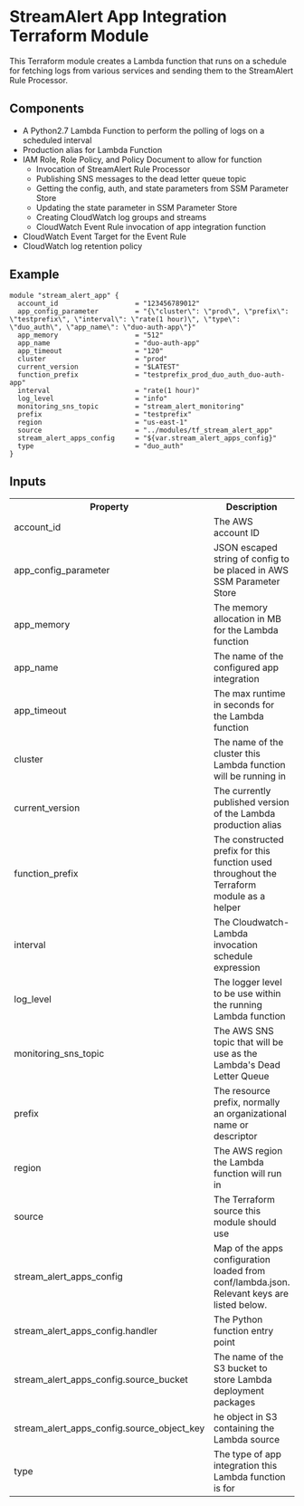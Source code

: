 # StreamAlert App Integration Terraform Module
This Terraform module creates a Lambda function that runs on a schedule for fetching logs from various services and sending them to the StreamAlert Rule Processor.

## Components
* A Python2.7 Lambda Function to perform the polling of logs on a scheduled interval
* Production alias for Lambda Function
* IAM Role, Role Policy, and Policy Document to allow for function
  * Invocation of StreamAlert Rule Processor
  * Publishing SNS messages to the dead letter queue topic
  * Getting the config, auth, and state parameters from SSM Parameter Store
  * Updating the state parameter in SSM Parameter Store
  * Creating CloudWatch log groups and streams
  * CloudWatch Event Rule invocation of app integration function
* CloudWatch Event Target for the Event Rule
* CloudWatch log retention policy

## Example
```
module "stream_alert_app" {
  account_id                   = "123456789012"
  app_config_parameter         = "{\"cluster\": \"prod\", \"prefix\": \"testprefix\", \"interval\": \"rate(1 hour)\", \"type\": \"duo_auth\", \"app_name\": \"duo-auth-app\"}"
  app_memory                   = "512"
  app_name                     = "duo-auth-app"
  app_timeout                  = "120"
  cluster                      = "prod"
  current_version              = "$LATEST"
  function_prefix              = "testprefix_prod_duo_auth_duo-auth-app"
  interval                     = "rate(1 hour)"
  log_level                    = "info"
  monitoring_sns_topic         = "stream_alert_monitoring"
  prefix                       = "testprefix"
  region                       = "us-east-1"
  source                       = "../modules/tf_stream_alert_app"
  stream_alert_apps_config     = "${var.stream_alert_apps_config}"
  type                         = "duo_auth"
}
```

## Inputs
<table>
  <tr>
    <th>Property</th>
    <th>Description</th>
    <th>Default</th>
    <th>Required</th>
  </tr>
  <tr>
    <td>account_id</td>
    <td>The AWS account ID</td>
    <td>None</td>
    <td>True</td>
  </tr>
  <tr>
    <td>app_config_parameter</td>
    <td>JSON escaped string of config to be placed in AWS SSM Parameter Store</td>
    <td>None</td>
    <td>True</td>
  </tr>
  <tr>
    <td>app_memory</td>
    <td>The memory allocation in MB for the Lambda function</td>
    <td>None</td>
    <td>True</td>
  </tr>
  <tr>
    <td>app_name</td>
    <td>The name of the configured app integration</td>
    <td>None</td>
    <td>True</td>
  </tr>
  <tr>
    <td>app_timeout</td>
    <td>The max runtime in seconds for the Lambda function</td>
    <td>None</td>
    <td>True</td>
  </tr>
  <tr>
    <td>cluster</td>
    <td>The name of the cluster this Lambda function will be running in</td>
    <td>None</td>
    <td>True</td>
  </tr>
  <tr>
    <td>current_version</td>
    <td>The currently published version of the Lambda production alias</td>
    <td>None</td>
    <td>True</td>
  </tr>
  <tr>
    <td>function_prefix</td>
    <td>The constructed prefix for this function used throughout the Terraform module as a helper</td>
    <td>None</td>
    <td>True</td>
  </tr>
  <tr>
    <td>interval</td>
    <td>The Cloudwatch-Lambda invocation schedule expression</td>
    <td>None</td>
    <td>True</td>
  </tr>
  <tr>
    <td>log_level</td>
    <td>The logger level to be use within the running Lambda function</td>
    <td>"info"</td>
    <td>False</td>
  </tr>
  <tr>
    <td>monitoring_sns_topic</td>
    <td>The AWS SNS topic that will be use as the Lambda's Dead Letter Queue</td>
    <td>stream_alert_monitoring</td>
    <td>True</td>
  </tr>
  <tr>
    <td>prefix</td>
    <td>The resource prefix, normally an organizational name or descriptor</td>
    <td>None</td>
    <td>True</td>
  </tr>
  <tr>
    <td>region</td>
    <td>The AWS region the Lambda function will run in</td>
    <td>None</td>
    <td>True</td>
  </tr>
  <tr>
    <td>source</td>
    <td>The Terraform source this module should use</td>
    <td>None</td>
    <td>True</td>
  </tr>
  <tr>
    <td>stream_alert_apps_config</td>
    <td>Map of the apps configuration loaded from conf/lambda.json. Relevant keys are listed below.</td>
    <td>None</td>
    <td>True</td>
  </tr>
  <tr>
    <td>stream_alert_apps_config.handler</td>
    <td>The Python function entry point</td>
    <td>"app_integrations.main.handler"</td>
    <td>True</td>
  </tr>
  <tr>
    <td>stream_alert_apps_config.source_bucket</td>
    <td>The name of the S3 bucket to store Lambda deployment packages</td>
    <td>None</td>
    <td>True</td>
  </tr>
  <tr>
    <td>stream_alert_apps_config.source_object_key</td>
    <td>he object in S3 containing the Lambda source</td>
    <td>None</td>
    <td>True</td>
  </tr>
  <tr>
    <td>type</td>
    <td>The type of app integration this Lambda function is for</td>
    <td>None</td>
    <td>True</td>
  </tr>
</table>

